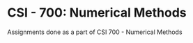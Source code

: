 CSI - 700: Numerical Methods
============================

Assignments done as a part of CSI 700 - Numerical Methods
